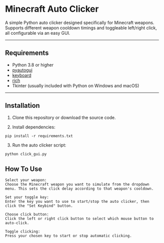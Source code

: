 # Minecraft Auto Clicker

A simple Python auto clicker designed specifically for Minecraft weapons.  
Supports different weapon cooldown timings and toggleable left/right click, all configurable via an easy GUI.

---

## Requirements

- Python 3.8 or higher  
- [pyautogui](https://pypi.org/project/PyAutoGUI/)  
- [keyboard](https://pypi.org/project/keyboard/)  
- [rich](https://pypi.org/project/rich/)  
- Tkinter (usually included with Python on Windows and macOS)

---

## Installation

1. Clone this repository or download the source code.

2. Install dependencies:
```
pip install -r requirements.txt
```

3. Run the auto clicker script:
```
python click_gui.py
```

## How To Use

    Select your weapon:
    Choose the Minecraft weapon you want to simulate from the dropdown menu. This sets the click delay according to that weapon's cooldown.

    Set your toggle key:
    Enter the key you want to use to start/stop the auto clicker, then click the "Set Keybind" button.

    Choose click button:
    Click the left or right click button to select which mouse button to auto-click.

    Toggle clicking:
    Press your chosen key to start or stop automatic clicking.
